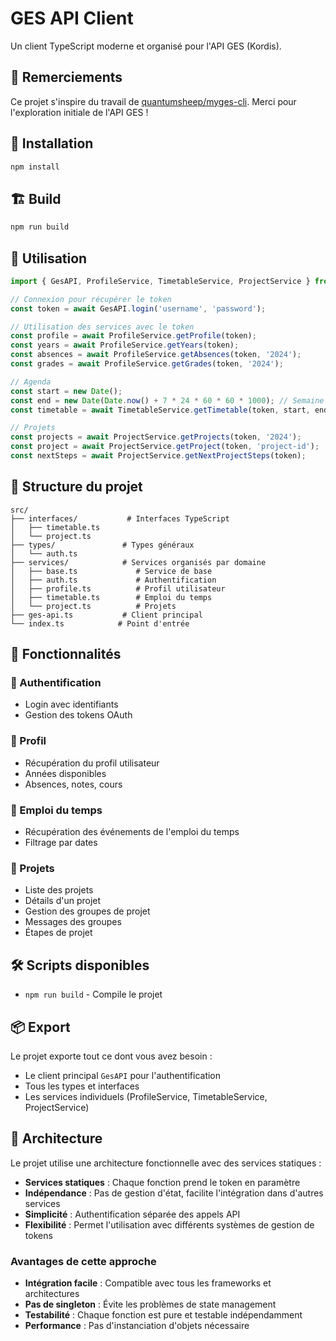 # GES API Client

Un client TypeScript moderne et organisé pour l'API GES (Kordis).

## 🙏 Remerciements

Ce projet s'inspire du travail de [quantumsheep/myges-cli](https://github.com/quantumsheep/myges-cli). Merci pour l'exploration initiale de l'API GES !

## 🚀 Installation

```bash
npm install
```

## 🏗️ Build

```bash
npm run build
```

## 📖 Utilisation

```typescript
import { GesAPI, ProfileService, TimetableService, ProjectService } from './src';

// Connexion pour récupérer le token
const token = await GesAPI.login('username', 'password');

// Utilisation des services avec le token
const profile = await ProfileService.getProfile(token);
const years = await ProfileService.getYears(token);
const absences = await ProfileService.getAbsences(token, '2024');
const grades = await ProfileService.getGrades(token, '2024');

// Agenda
const start = new Date();
const end = new Date(Date.now() + 7 * 24 * 60 * 60 * 1000); // Semaine suivante
const timetable = await TimetableService.getTimetable(token, start, end);

// Projets
const projects = await ProjectService.getProjects(token, '2024');
const project = await ProjectService.getProject(token, 'project-id');
const nextSteps = await ProjectService.getNextProjectSteps(token);
```

## 📁 Structure du projet

```
src/
├── interfaces/           # Interfaces TypeScript
│   ├── timetable.ts
│   └── project.ts
├── types/               # Types généraux
│   └── auth.ts
├── services/            # Services organisés par domaine
│   ├── base.ts             # Service de base
│   ├── auth.ts             # Authentification
│   ├── profile.ts          # Profil utilisateur
│   ├── timetable.ts        # Emploi du temps
│   └── project.ts          # Projets
├── ges-api.ts           # Client principal
└── index.ts            # Point d'entrée
```

## 🎯 Fonctionnalités

### 🔐 Authentification
- Login avec identifiants
- Gestion des tokens OAuth

### 👤 Profil
- Récupération du profil utilisateur
- Années disponibles
- Absences, notes, cours

### 📅 Emploi du temps
- Récupération des événements de l'emploi du temps
- Filtrage par dates

### 📝 Projets
- Liste des projets
- Détails d'un projet
- Gestion des groupes de projet
- Messages des groupes
- Étapes de projet

## 🛠️ Scripts disponibles

- `npm run build` - Compile le projet

## 📦 Export

Le projet exporte tout ce dont vous avez besoin :
- Le client principal `GesAPI` pour l'authentification
- Tous les types et interfaces
- Les services individuels (ProfileService, TimetableService, ProjectService)

## 🔧 Architecture

Le projet utilise une architecture fonctionnelle avec des services statiques :
- **Services statiques** : Chaque fonction prend le token en paramètre
- **Indépendance** : Pas de gestion d'état, facilite l'intégration dans d'autres services
- **Simplicité** : Authentification séparée des appels API
- **Flexibilité** : Permet l'utilisation avec différents systèmes de gestion de tokens

### Avantages de cette approche
- **Intégration facile** : Compatible avec tous les frameworks et architectures
- **Pas de singleton** : Évite les problèmes de state management
- **Testabilité** : Chaque fonction est pure et testable indépendamment
- **Performance** : Pas d'instanciation d'objets nécessaire